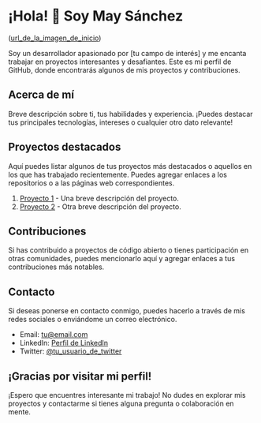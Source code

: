# ¡Hola! 👋 Soy May Sánchez

([url_de_la_imagen_de_inicio](https://i.postimg.cc/CLY50BJb/PRESENTACION-Maite-Sanchez-Calderon.png))

Soy un desarrollador apasionado por [tu campo de interés] y me encanta trabajar en proyectos interesantes y desafiantes. Este es mi perfil de GitHub, donde encontrarás algunos de mis proyectos y contribuciones.

## Acerca de mí

Breve descripción sobre ti, tus habilidades y experiencia. ¡Puedes destacar tus principales tecnologías, intereses o cualquier otro dato relevante!

## Proyectos destacados

Aquí puedes listar algunos de tus proyectos más destacados o aquellos en los que has trabajado recientemente. Puedes agregar enlaces a los repositorios o a las páginas web correspondientes.

1. [Proyecto 1](enlace_del_proyecto_1) - Una breve descripción del proyecto.
2. [Proyecto 2](enlace_del_proyecto_2) - Otra breve descripción del proyecto.

## Contribuciones

Si has contribuido a proyectos de código abierto o tienes participación en otras comunidades, puedes mencionarlo aquí y agregar enlaces a tus contribuciones más notables.

## Contacto

Si deseas ponerse en contacto conmigo, puedes hacerlo a través de mis redes sociales o enviándome un correo electrónico.

- Email: tu@email.com
- LinkedIn: [Perfil de LinkedIn](enlace_de_tu_perfil_linkedin)
- Twitter: [@tu_usuario_de_twitter](enlace_de_tu_perfil_twitter)

## ¡Gracias por visitar mi perfil!

¡Espero que encuentres interesante mi trabajo! No dudes en explorar mis proyectos y contactarme si tienes alguna pregunta o colaboración en mente.
